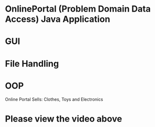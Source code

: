 # OnlinePortal (Problem Domain Data Access) Java Application
# GUI
# File Handling
# OOP

Online Portal
Sells: Clothes, Toys and Electronics

# Please view the video above


